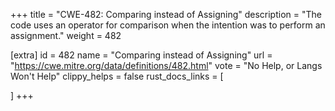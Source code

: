+++
title = "CWE-482: Comparing instead of Assigning"
description	= "The code uses an operator for comparison when the intention was to perform an assignment."
weight = 482

[extra]
id = 482
name = "Comparing instead of Assigning"
url = "https://cwe.mitre.org/data/definitions/482.html"
vote = "No Help, or Langs Won't Help"
clippy_helps = false
rust_docs_links = [
	
]
+++

